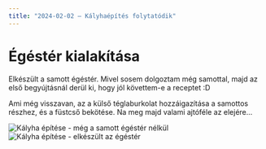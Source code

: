 ```yaml
---
title: "2024-02-02 – Kályhaépítés folytatódik"
---
```


# Égéstér kialakítása
Elkészült a samott égéstér. Mivel sosem dolgoztam még samottal, majd az első begyújtásnál derül ki, hogy jól követtem-e a receptet :D

Ami még visszavan, az a külső téglaburkolat hozzáigazítása a samottos részhez, és a füstcső bekötése. Na meg majd valami ajtóféle az elejére...

![Kályha építése - még a samott égéstér nélkül](/tanya/img/20240202_kalyhaepites_1.jpg)
![Kályha építése - elkészült az égéstér](/tanya/img/20240202_kalyhaepites_2.jpg)

